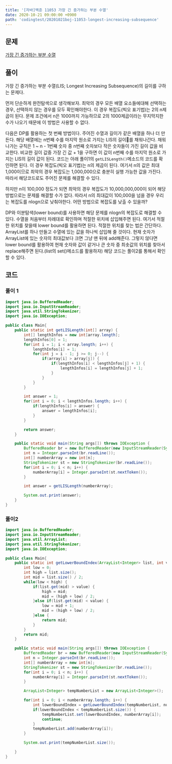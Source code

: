 ```yaml
---
title: '[자바]백준 11053 가장 긴 증가하는 부분 수열'
date: 2020-10-21 09:00:00 +0900
path: 'codingtest/20201021boj-11053-longest-increasing-subsequence'
---
```


## 문제

[가장 긴 증가하는 부분 수열](https://www.acmicpc.net/problem/11053)

## 풀이

가장 긴 증가하는 부분 수열(LIS; Longest Increasing Subsequence)의 길이를 구하는 문제다.

먼저 단순하게 완전탐색으로 생각해보자. 최악의 경우 모든 배열 요소들에대해 선택하는 경우, 선택하지 않는 경우를 모두 확인해야한다. 이 경우 복잡도(빅오 표기법)는 2의 n제곱이 된다. 문제 조건에서 n은 1000까지 가능하므로 2의 1000제곱이라는 무지막지한 수가 나오기 때문에 이 방법은 사용할 수 없다.

다음은 DP를 활용하는 첫 번째 방법이다. 주어진 수열과 길이가 같은 배열을 하나 더 만든다. 해당 배열에는 n번째 수를 마지막 원소로 가지는 LIS의 길이를 채워나간다. 채워나가는 규칙은 1 ~ n - 1번째 숫자 중 n번째 숫자보다 작은 숫자들이 가진 길이 값을 비교한다. 비교한 길이 값중 가장 긴 값 + 1을 구하면 이 값이 n번째 수를 마지막 원소로 가지는 LIS의 길이 값이 된다. 코드는 아래 풀이1의 `getLISLength()`메소드의 코드를 확인하면 된다. 이 경우 복잡도(빅오 표기법)는 n의 제곱이 된다. 여기서 n의 값은 최대 1,000이므로 최악의 경우 복잡도는 1,000,000으로 충분히 실행 가능한 값을 가진다. 따라서 해당코드로도 주어진 문제를 해결할 수 있다.

하지만 n이 100,000 정도가 되면 최악의 경우 복잡도가 10,000,000,000이 되어 해당 방법으로는 문제를 해결할 수가 없다. 따라서 n의 최대값이 100,000을 넘을 경우 우리는 복잡도를 nlogn으로 낮춰야한다. 어떤 방법으로 복잡도를 낮출 수 있을까?

DP와 이분탐색(lower bound)를 사용하면 해당 문제를 nlogn의 복잡도로 해결할 수 있다. 수열을 처음부터 차례대로 확인하며 적절한 위치에 삽입해주면 된다. 여기서 적절한 위치를 찾을때 lower bound를 활용하면 된다. 적절한 위치를 찾는 법은 간단하다. ArrayList를 하나 만들고 수열에 있는 값을 하나씩 삽입해 줄 것이다. 현재 숫자가 ArrayList에 있는 숫자의 최대값보다 크면 그냥 맨 뒤에 add해준다. 그렇지 않다면 lower bound를 활용하여 현재 숫자와 값이 같거나 큰 숫자 중 최솟값의 위치를 찾아서 replace해주면 된다.(list의 set()메소드를 활용하자) 해당 코드는 풀이2를 통해서 확인할 수 있다.

## 코드

### 풀이 1

```java
import java.io.BufferedReader;
import java.io.InputStreamReader;
import java.util.StringTokenizer;
import java.io.IOException;

public class Main{
	public static int getLISLength(int[] array) {
		int[] lengthInfos = new int[array.length];
		lengthInfos[0] = 1;
		for(int i = 1; i < array.length; i++) {
			lengthInfos[i] = 1;
			for(int j = i - 1; j >= 0; j--) {
				if(array[i] > array[j]) {
					if(lengthInfos[i] < lengthInfos[j] + 1) {
						lengthInfos[i] = lengthInfos[j] + 1;
					}
				}
			}
		}

		int answer = 1;
		for(int i = 0; i < lengthInfos.length; i++) {
			if(lengthInfos[i] > answer) {
				answer = lengthInfos[i];
			}
		}

		return answer;
	}

	public static void main(String args[]) throws IOException {
		BufferedReader br = new BufferedReader(new InputStreamReader(System.in));
		int n = Integer.parseInt(br.readLine());
		int[] numberArray = new int[n];
		StringTokenizer st = new StringTokenizer(br.readLine());
		for(int i = 0; i < n; i++) {
			numberArray[i] = Integer.parseInt(st.nextToken());
		}

		int answer = getLISLength(numberArray);

		System.out.print(answer);
	}
}
```

### 풀이2

```java
import java.io.BufferedReader;
import java.io.InputStreamReader;
import java.util.ArrayList;
import java.util.StringTokenizer;
import java.io.IOException;

public class Main{
	public static int getLowerBoundIndex(ArrayList<Integer> list, int value) {
		int low = 0;
		int high = list.size();
		int mid = list.size() / 2;
		while(low < high) {
			if(list.get(mid) > value) {
				high = mid;
				mid = (high + low) / 2;
			}else if(list.get(mid) < value) {
				low = mid + 1;
				mid = (high + low) / 2;
			}else {
				return mid;
			}
		}
		return mid;
	}

	public static void main(String args[]) throws IOException {
		BufferedReader br = new BufferedReader(new InputStreamReader(System.in));
		int n = Integer.parseInt(br.readLine());
		int[] numberArray = new int[n];
		StringTokenizer st = new StringTokenizer(br.readLine());
		for(int i = 0; i < n; i++) {
			numberArray[i] = Integer.parseInt(st.nextToken());
		}

		ArrayList<Integer> tempNumberList = new ArrayList<Integer>();

		for(int i = 0; i < numberArray.length; i++) {
			int lowerBoundIndex = getLowerBoundIndex(tempNumberList, numberArray[i]);
			if(lowerBoundIndex < tempNumberList.size()) {
				tempNumberList.set(lowerBoundIndex, numberArray[i]);
				continue;
			}
			tempNumberList.add(numberArray[i]);
		}

		System.out.print(tempNumberList.size());

	}
}
```
